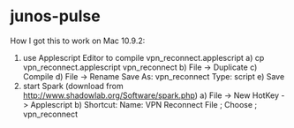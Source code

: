 junos-pulse
===========

How I got this to work on Mac 10.9.2:

1) use Applescript Editor to compile vpn_reconnect.applescript
 a) cp vpn_reconnect.applescript vpn_reconnect
 b) File -> Duplicate
 c) Compile
 d) File -> Rename
    Save As: vpn_reconnect
    Type: script
 e) Save
2) start Spark  (download from http://www.shadowlab.org/Software/spark.php)
 a) File -> New HotKey -> Applescript
 b) Shortcut: <KEY>
    Name: VPN Reconnect
    File ; Choose ; vpn_reconnect
